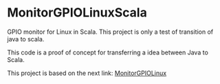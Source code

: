 # MonitorGPIOLinuxScala
GPIO monitor for Linux in Scala. This project is only a test of transition of java to scala.

This code is a proof of concept for transferring a idea between Java to Scala.

This project is based on the next link: [MonitorGPIOLinux](https://github.com/patriciovergaratobar/MonitorGPIOLinux)
